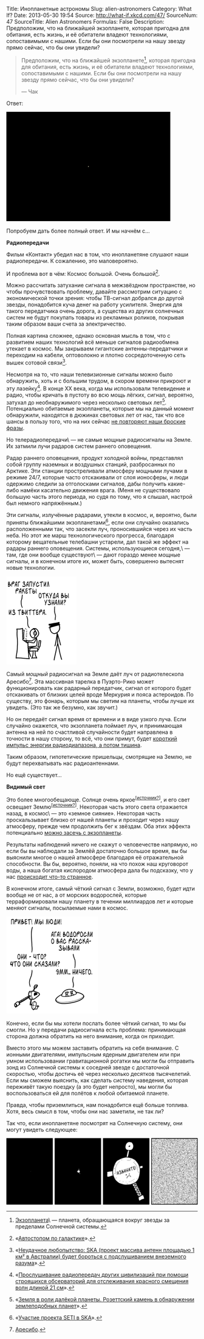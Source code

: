 Title: Инопланетные астрономы
Slug: alien-astronomers
Category: What If?
Date: 2013-05-30 19:54
Source: http://what-if.xkcd.com/47/
SourceNum: 47
SourceTitle: Alien Astronomers
Formulas: False
Description: Предположим, что на ближайшей экзопланете, которая пригодна для обитания, есть жизнь, и её обитатели владеют технологиями, сопоставимыми с нашими. Если бы они посмотрели на нашу звезду прямо сейчас, что бы они увидели?

> Предположим, что на ближайшей экзопланете[^1], которая пригодна для обитания, есть жизнь, и её обитатели владеют технологиями, сопоставимыми с нашими. Если бы они посмотрели на нашу звезду прямо сейчас, что бы они увидели?
>
> — Чак

Ответ:

![](/uploads/047-alien-astronomers/life_dot.png "Бледная жёлтая точка.")

Попробуем дать более полный ответ. И мы начнём с…

**Радиопередачи**

Фильм «Контакт» убедил нас в том, что инопланетяне слушают наши радиопередачи. К сожалению, это маловероятно.

И проблема вот в чём: Космос большой. Очень большой[^2].

Можно рассчитать затухание сигнала в межзвёздном пространстве, но чтобы прочувствовать проблему, давайте рассмотрим ситуацию с экономической точки зрения: чтобы ТВ-сигнал добрался до другой звезды, понадобится куча денег на работу усилителя. Энергия для такого передатчика очень дорога, а существа из других солнечных систем не будут покупать товары из рекламных роликов, покрывая таким образом ваши счета за электричество.

Полная картина сложнее, однако основная мысль в том, что с развитием наших технологий всё меньше сигналов радиообмена утекает в космос. Мы закрываем гигантские антенны-передатчики и переходим на кабели, оптоволокно и плотно сосредоточенную сеть вышек сотовой связи[^3].

Несмотря на то, что наши телевизионные сигналы можно было обнаружить, хоть и с большим трудом, в скором времени прикроют и эту лазейку[^4]. В конце XX века, когда мы использовали телевидение и радио, чтобы кричать в пустоту во всю мощь лёгких, сигнал, вероятно, затухал до необнаружимого через несколько световых лет[^5]. Потенциально обитаемые экзопланеты, которые мы на данный момент обнаружили, находятся в дюжинах световых лет от нас, так что все шансы в пользу того, что на них сейчас [не повторяют наши броские фразы](http://xkcd.com/1212/).

Но телерадиопередачи\ — не самые мощные радиосигналы на Земле. Их затмили лучи радаров систем раннего оповещения.

Радар раннего оповещения, продукт холодной войны, представлял собой группу наземных и воздушных станций, разбросанных по Арктике. Эти станции простреливали атмосферу мощными лучами в режиме 24/7, которые часто отскакивали от слоя ионосферы, и люди одержимо следили за отголосками сигналов, дабы получить какие-либо намёки касательно движения врага. (Меня не существовало большую часть этого периода, но судя по тому, что я слышал, настрой был немного напряжённым.)

Эти сигналы, излучённые радарами, утекли в космос, и, вероятно, были приняты ближайшими экзопланетами[^6], если они случайно оказались расположенными так, что засекли луч, проносившийся через их часть неба. Но этот же марш технологического прогресса, благодаря которому вещательные телебашни устарели, дал такой же эффект на радары раннего оповещения. Системы, использующиеся сегодня,\ — там, где они вообще существуют\ — дают гораздо менее мощные сигналы, и в конечном итоге их, может быть, совершенно вытеснят новые технологии.

![](/uploads/047-alien-astronomers/life_twitter_ru.png "Враг неистово щёлкает, чтобы пометить отчёт как спам.")

Самый _мощный_ радиосигнал на Земле даёт луч от радиотелескопа Аресибо[^7]. Эта массивная тарелка в Пуэрто-Рико может функционировать как радарный передатчик, сигнал от которого будет отскакивать от близких целей вроде Меркурия и пояса астероидов. По существу, это фонарь, которым мы светим на планеты, чтобы лучше их увидеть. (Это так же безумно, как звучит.)

Но он передаёт сигнал время от времени и в виде узкого луча. Если случайно окажется, что экзопланета поймает луч, и принимающая антенна на ней по счастливой случайности будет направлена в точности в нашу сторону, то всё, что они примут, будет [короткий импульс энергии радиодиапазона, а потом тишина](http://ru.wikipedia.org/wiki/Сигнал_«Wow!»).

Таким образом, гипотетические пришельцы, смотрящие на Землю, не будут перехватывать нас радиоантеннами.

Но ещё существует…

**Видимый свет**

Это более многообещающе. Солнце очень яркое<sup>[[источник?](http://ru.wikipedia.org/wiki/Источник_питания)]</sup>, и его свет освещает Землю<sup>[[источник?](http://ru.wikipedia.org/wiki/Источник_(роман))]</sup>. Некоторая часть этого света отражается назад, в космос\ — это «земное сияние». Некоторая часть проскальзывает близко от нашей планеты и проходит через нашу атмосферу, прежде чем продолжить бег к звёздам. Оба этих эффекта потенциально [можно засечь с экзопланеты](http://planetimager.org/).

Результаты наблюдений ничего не скажут о человечестве напрямую, но если бы вы наблюдали за Землёй достаточно большое время, вы бы выяснили многое о нашей атмосфере благодаря её отражательной способности. Вы бы, вероятно, поняли, на что похож наш круговорот воды, а наша богатая кислородом атмосфера дала бы подсказку, что у нас [происходит что-то странное](https://ru.wikipedia.org/wiki/Кислородная_катастрофа).

В конечном итоге, самый чёткий сигнал с Земли, возможно, будет идти вообще не от нас, а от морских водорослей, которые терраформировали нашу планету в течении миллиардов лет и которые меняют сигналы, посылаемые нами в космос.

![](/uploads/047-alien-astronomers/life_humans_ru.png "Ээээй, посмотри на время. Надо бежать.")

Конечно, если бы мы хотели послать более чёткий сигнал, то мы бы смогли. Но у передачи радиосигнала есть проблема: принимающая сторона должна обратить на него внимание, когда он приходит.

Вместо этого мы можем заставить обратить на себя внимание. С ионными двигателями, импульсным ядерным двигателем или при умном использовании гравитационной рогатки мы могли бы отправить зонд из Солнечной системы к соседней звезде с достаточной скоростью, чтобы достичь её через несколько десятков тысячелетий. Если мы сможем выяснить, как сделать систему наведения, которая переживёт такую поездку (а это будет непросто), мы могли бы воспользоваться ей для полётов к любой обитаемой планете.

Правда, чтобы приземлиться, нам понадобится ещё больше топлива. Хотя, весь смысл в том, чтобы они нас заметили, не так ли?

Так что, если инопланетяне посмотрят на Солнечную систему, они могут увидеть следующее:

![](/uploads/047-alien-astronomers/life_sorry_ru.png "AAAAAAAAAAAAAAA")

[^1]: [Экзопланета](http://ru.wikipedia.org/wiki/Экзопланета)\ — планета, обращающаяся вокруг звезды за пределами Солнечной системы.
[^2]: «[Автостопом по галактике](http://www.goodreads.com/book/show/11.The_Hitchhiker_s_Guide_to_the_Galaxy)».
[^3]: «[Неудачное любопытство: SKA (проект массива антенн площадью 1 км² в Австралии) будет бороться с подслушиванием внеземного разума](http://arxiv.org/PS_cache/arxiv/pdf/1007/1007.0850v1.pdf)».
[^4]: «[Прослушивание радиопередач других цивилизаций при помощи строящихся обсерваторий для отслеживания красного смещения волн длиной 21 см](http://arxiv.org/pdf/astro-ph/0610377v2.pdf)».
[^5]: «[Земля в роли далёкой планеты. Розеттский камень в обнаружении землеподобных планет](http://www.worldcat.org/title/earth-as-a-distant-planet-a-rosetta-stone-for-the-search-of-earth-like-worlds/oclc/643269627)».
[^6]: «[Участие проекта SETI в SKA](http://www.astrobio.net/exclusive/4847/seti-on-the-ska)».
[^7]: [Аресибо](http://ru.wikipedia.org/wiki/Обсерватория_Аресибо).
